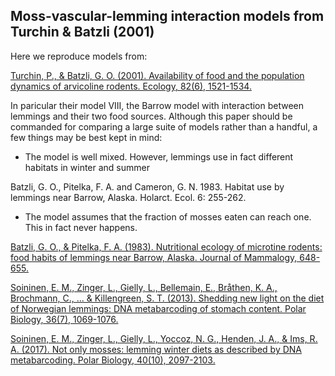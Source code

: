 ## Moss-vascular-lemming interaction models from Turchin & Batzli (2001)

Here we reproduce models from:

[Turchin, P., & Batzli, G. O. (2001). Availability of food and the population dynamics of arvicoline rodents. Ecology, 82(6), 1521-1534.](https://esajournals.onlinelibrary.wiley.com/doi/10.1890/0012-9658%282001%29082%5B1521%3AAOFATP%5D2.0.CO%3B2)

In paricular their model VIII, the Barrow model with interaction between lemmings and their two food sources. Although this paper should be commanded for comparing a large suite of models rather than a handful, a few things may be best kept in mind:

* The model is well mixed. However, lemmings use in fact different habitats in winter and summer 

Batzli, G. O., Pitelka, F. A. and Cameron, G. N. 1983. Habitat use by lemmings near Barrow, Alaska. Holarct. Ecol. 6: 255-262.

* The model assumes that the fraction of mosses eaten can reach one. This in fact never happens. 

[Batzli, G. O., & Pitelka, F. A. (1983). Nutritional ecology of microtine rodents: food habits of lemmings near Barrow, Alaska. Journal of Mammalogy, 648-655.](https://www.jstor.org/stable/3682380?seq=1)
 
[Soininen, E. M., Zinger, L., Gielly, L., Bellemain, E., Bråthen, K. A., Brochmann, C., ... & Killengreen, S. T. (2013). Shedding new light on the diet of Norwegian lemmings: DNA metabarcoding of stomach content. Polar Biology, 36(7), 1069-1076.](https://link.springer.com/article/10.1007/s00300-013-1328-2)

[Soininen, E. M., Zinger, L., Gielly, L., Yoccoz, N. G., Henden, J. A., & Ims, R. A. (2017). Not only mosses: lemming winter diets as described by DNA metabarcoding. Polar Biology, 40(10), 2097-2103.](https://link.springer.com/article/10.1007/s00300-017-2114-3)



